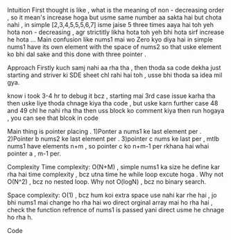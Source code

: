Intuition
First thought is like , what is the meaning of non - decreasing order , so it mean's increase hoga but usme same number aa sakta hai but chota nahi , in simple [2,3,4,5,5,5,6,7] isme jaise 5 three times aaya hai toh yeh hota non - decreasing , agr strictitly likha hota toh yeh bhi hota sirf increase he hota ... Main confusion like nums1 mai wo Zero kyo diya hai in simple nums1 have its own element with the space of nums2 so that uske element ko bhi dal sake and this done with three pointer .

Approach
Firstly kuch samj nahi aa rha tha , then thoda sa code dekha just starting and striver ki SDE sheet chl rahi hai toh , usse bhi thoda sa idea mil gya.

know i took 3-4 hr to debug it bcz , starting mai 3rd case issue karha tha then uske liye thoda chnage kiya tha code , but uske karn further case 48 and 49 chl he nahi rha tha then uss block ko comment kiya then run hogaya , you can see that blcok in code

Main thing is pointer placing .
1)Ponter a nums1 ke last element per .
2)Pointer b nums2 ke last element per .
3)pointer c nums ke last per , mtlb nums1 have elements n+m , so pointer c ko n+m-1 per rkhana hai whai pointer a , m-1 per.

Complexity
Time complexity:
O(N+M) , simple nums1 ka size he define kar rha hai time complexity , bcz utna time he while loop excute hoga .
Why not O(N^2) , bcz no nested loop.
Why not O(logN) , bcz no binary search.

Space complexity:
O(1) , bcz hum koi extra space use nahi kar rhe hai , jo bhi nums1 mai change ho rha hai wo direct orginal array mai ho rha hai , check the function refrence of nums1 is passed yani direct usme he chnage ho rha h.

Code
